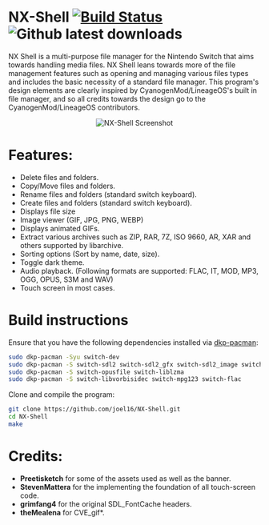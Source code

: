 # NX-Shell [![Build Status](https://travis-ci.org/joel16/NX-Shell.svg?branch=master)](https://travis-ci.org/joel16/NX-Shell) ![Github latest downloads](https://img.shields.io/github/downloads/joel16/NX-Shell/total.svg)

NX Shell is a multi-purpose file manager for the Nintendo Switch that aims towards handling media files. NX Shell leans towards more of the file management features such as opening and managing various files types and includes the basic necessity of a standard file manager. This program's design elements are clearly inspired by CyanogenMod/LineageOS's built in file manager, and so all credits towards the design go to the CyanogenMod/LineageOS contributors.


<p align="center">
  <img src="https://i.imgur.com/cvpisEv.jpg" alt="NX-Shell Screenshot"/>
</p>


# Features:

- Delete files and folders.
- Copy/Move files and folders.
- Rename files and folders (standard switch keyboard).
- Create files and folders (standard switch keyboard).
- Displays file size
- Image viewer (GIF, JPG, PNG, WEBP)
- Displays animated GIFs.
- Extract various archives such as ZIP, RAR, 7Z, ISO 9660, AR, XAR and others supported by libarchive. 
- Sorting options (Sort by name, date, size).
- Toggle dark theme.
- Audio playback. (Following formats are supported: FLAC, IT, MOD, MP3, OGG, OPUS, S3M and WAV)
- Touch screen in most cases.

# Build instructions

Ensure that you have the following dependencies installed via [dkp-pacman](https://github.com/devkitPro/pacman):
```bash
sudo dkp-pacman -Syu switch-dev
sudo dkp-pacman -S switch-sdl2 switch-sdl2_gfx switch-sdl2_image switch-sdl2_ttf
sudo dkp-pacman -S switch-opusfile switch-liblzma
sudo dkp-pacman -S switch-libvorbisidec switch-mpg123 switch-flac

```

Clone and compile the program:
```bash
git clone https://github.com/joel16/NX-Shell.git
cd NX-Shell
make
```

# Credits:

- **Preetisketch** for some of the assets used as well as the banner.
- **StevenMattera** for the implementing the foundation of all touch-screen code.
- **grimfang4** for the original SDL_FontCache headers.
- **theMealena** for CVE_gif*.

